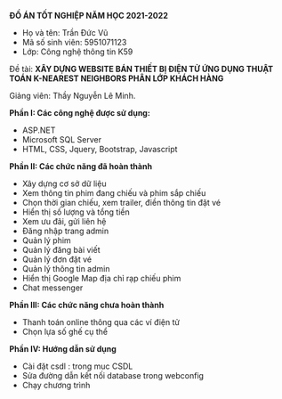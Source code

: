 
**ĐỒ ÁN TỐT NGHIỆP NĂM HỌC 2021-2022**

- Họ và tên: Trần Đức Vũ
- Mã số sinh viên: 5951071123
- Lớp: Công nghệ thông tin K59

Đề tài:  **XÂY DỰNG WEBSITE BÁN THIẾT BỊ ĐIỆN TỬ**  **ỨNG DỤNG THUẬT TOÁN K-NEAREST NEIGHBORS PHÂN LỚP KHÁCH HÀNG**

Giảng viên: Thầy Nguyễn Lê Minh.

**Phần I: Các công nghệ được sử dụng:**
- ASP.NET 
- Microsoft SQL Server
- HTML, CSS, Jquery, Bootstrap, Javascript

**Phần II: Các chức năng đã hoàn thành**
- Xây dựng cơ sở dữ liệu
- Xem thông tin phim đang chiếu và phim sắp chiếu
- Chọn thời gian chiếu, xem trailer, điền thông tin đặt vé
- Hiển thị số lượng và tổng tiền
- Xem ưu đãi, gửi liên hệ
- Đăng nhập trang admin
- Quản lý phim
- Quản lý đăng bài viết
- Quản lý đơn đặt vé
- Quản lý thông tin admin
- Hiển thị Google Map địa chỉ rạp chiếu phim
- Chat messenger

**Phần III: Các chức năng chưa hoàn thành**
- Thanh toán online thông qua các ví điện tử
- Chọn lựa số ghế cụ thể
 
**Phần IV: Hướng dẫn sử dụng**
- Cài đặt csdl : trong muc CSDL
- Sửa đường dẫn kết nối database trong webconfig
- Chạy chương trình
